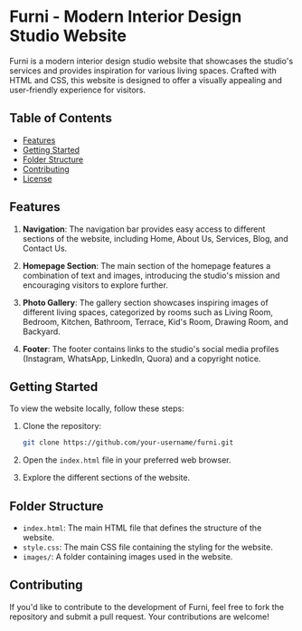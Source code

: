 # Furni - Modern Interior Design Studio Website

Furni is a modern interior design studio website that showcases the studio's services and provides inspiration for various living spaces. Crafted with HTML and CSS, this website is designed to offer a visually appealing and user-friendly experience for visitors.

## Table of Contents

- [Features](#features)
- [Getting Started](#getting-started)
- [Folder Structure](#folder-structure)
- [Contributing](#contributing)
- [License](#license)

## Features

1. **Navigation**: The navigation bar provides easy access to different sections of the website, including Home, About Us, Services, Blog, and Contact Us.

2. **Homepage Section**: The main section of the homepage features a combination of text and images, introducing the studio's mission and encouraging visitors to explore further.

3. **Photo Gallery**: The gallery section showcases inspiring images of different living spaces, categorized by rooms such as Living Room, Bedroom, Kitchen, Bathroom, Terrace, Kid's Room, Drawing Room, and Backyard.

4. **Footer**: The footer contains links to the studio's social media profiles (Instagram, WhatsApp, LinkedIn, Quora) and a copyright notice.

## Getting Started

To view the website locally, follow these steps:

1. Clone the repository:

   ```bash
   git clone https://github.com/your-username/furni.git
   ```

2. Open the `index.html` file in your preferred web browser.

3. Explore the different sections of the website.

## Folder Structure

- `index.html`: The main HTML file that defines the structure of the website.
- `style.css`: The main CSS file containing the styling for the website.
- `images/`: A folder containing images used in the website.

## Contributing

If you'd like to contribute to the development of Furni, feel free to fork the repository and submit a pull request. Your contributions are welcome!
